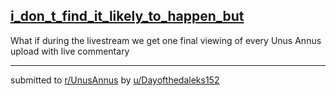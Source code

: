 ## [i_don_t_find_it_likely_to_happen_but](https://www.reddit.com/r/UnusAnnus/comments/jrnj30/i_dont_find_it_likely_to_happen_but/)
What if during the livestream we get one final viewing of every Unus Annus upload with live commentary

---

submitted to [r/UnusAnnus](https://www.reddit.com/r/UnusAnnus) by [u/Dayofthedaleks152](https://www.reddit.com/user/Dayofthedaleks152)
